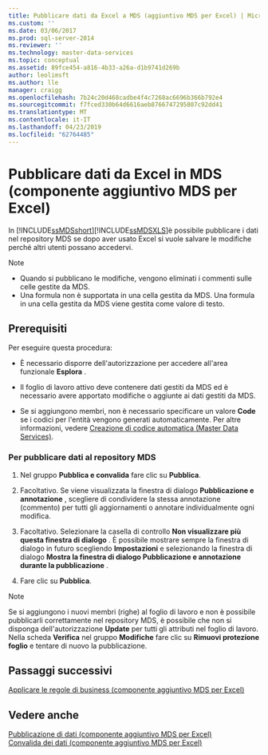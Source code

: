 ```yaml
---
title: Pubblicare dati da Excel a MDS (aggiuntivo MDS per Excel) | Microsoft Docs
ms.custom: ''
ms.date: 03/06/2017
ms.prod: sql-server-2014
ms.reviewer: ''
ms.technology: master-data-services
ms.topic: conceptual
ms.assetid: 89fce454-a816-4b33-a26a-d1b9741d269b
author: leolimsft
ms.author: lle
manager: craigg
ms.openlocfilehash: 7b24c20d468cadbe4f4c7268ac6696b366b792e4
ms.sourcegitcommit: f7fced330b64d6616aeb8766747295807c92dd41
ms.translationtype: MT
ms.contentlocale: it-IT
ms.lasthandoff: 04/23/2019
ms.locfileid: "62764485"
---
```

# <a name="publish-data-from-excel-to-mds-mds-add-in-for-excel"></a>Pubblicare dati da Excel in MDS (componente aggiuntivo MDS per Excel)
  In [!INCLUDE[ssMDSshort](../../includes/ssmdsshort-md.md)][!INCLUDE[ssMDSXLS](../../includes/ssmdsxls-md.md)]è possibile pubblicare i dati nel repository MDS se dopo aver usato Excel si vuole salvare le modifiche perché altri utenti possano accedervi.  
  
> [!NOTE]
>  -   Quando si pubblicano le modifiche, vengono eliminati i commenti sulle celle gestite da MDS.  
> -   Una formula non è supportata in una cella gestita da MDS. Una formula in una cella gestita da MDS viene gestita come valore di testo.  
  
## <a name="prerequisites"></a>Prerequisiti  
 Per eseguire questa procedura:  
  
-   È necessario disporre dell'autorizzazione per accedere all'area funzionale **Esplora** .  
  
-   Il foglio di lavoro attivo deve contenere dati gestiti da MDS ed è necessario avere apportato modifiche o aggiunte ai dati gestiti da MDS.  
  
-   Se si aggiungono membri, non è necessario specificare un valore **Code** se i codici per l'entità vengono generati automaticamente. Per altre informazioni, vedere [Creazione di codice automatica &#40;Master Data Services&#41;](../automatic-code-creation-master-data-services.md).  
  
### <a name="to-publish-data-to-the-mds-repository"></a>Per pubblicare dati al repository MDS  
  
1.  Nel gruppo **Pubblica e convalida** fare clic su **Pubblica**.  
  
2.  Facoltativo. Se viene visualizzata la finestra di dialogo **Pubblicazione e annotazione** , scegliere di condividere la stessa annotazione (commento) per tutti gli aggiornamenti o annotare individualmente ogni modifica.  
  
3.  Facoltativo. Selezionare la casella di controllo **Non visualizzare più questa finestra di dialogo** . È possibile mostrare sempre la finestra di dialogo in futuro scegliendo **Impostazioni** e selezionando la finestra di dialogo **Mostra la finestra di dialogo Pubblicazione e annotazione durante la pubblicazione** .  
  
4.  Fare clic su **Pubblica**.  
  
> [!NOTE]  
>  Se si aggiungono i nuovi membri (righe) al foglio di lavoro e non è possibile pubblicarli correttamente nel repository MDS, è possibile che non si disponga dell'autorizzazione **Update** per tutti gli attributi nel foglio di lavoro. Nella scheda **Verifica** nel gruppo **Modifiche** fare clic su **Rimuovi protezione foglio** e tentare di nuovo la pubblicazione.  
  
## <a name="next-steps"></a>Passaggi successivi  
 [Applicare le regole di business &#40;componente aggiuntivo MDS per Excel&#41;](apply-business-rules-mds-add-in-for-excel.md)  
  
## <a name="see-also"></a>Vedere anche  
 [Pubblicazione di dati &#40;componente aggiuntivo MDS per Excel&#41;](overview-importing-data-from-excel-mds-add-in-for-excel.md)   
 [Convalida dei dati &#40;componente aggiuntivo MDS per Excel&#41;](validating-data-mds-add-in-for-excel.md)  
  
  
